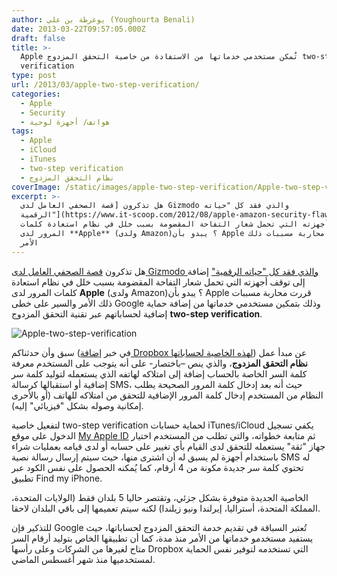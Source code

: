 ```yaml
---
author: يوغرطة بن علي (Youghourta Benali)
date: 2013-03-22T09:57:05.000Z
draft: false
title: >-
  Apple تُمكن مستخدمي خدماتها من الاستفادة من خاصية التحقق المزدوج two-step
  verification
type: post
url: /2013/03/apple-two-step-verification/
categories:
  - Apple
  - Security
  - هواتف/ أجهزة لوحية
tags:
  - Apple
  - iCloud
  - iTunes
  - two-step verification
  - نظام التحقق المزدوج
coverImage: /static/images/apple-two-step-verification/Apple-two-step-verification.png
excerpt: >-
  هل تذكرون [قصة الصحفي العامل لدى Gizmodo والذي فقد كل "حياته
  الرقمية"](https://www.it-scoop.com/2012/08/apple-amazon-security-flaws/) إضافة
  إلى توقف أجهزته التي تحمل شعار التفاحة المقضومة بسبب خلل في نظام استعادة كلمات
  المرور لدى **Apple** (ولدى Amazon)؟ يبدو بأن Apple قررت محاربة مسببات ذلك
  الأمر
---
```

هل تذكرون [قصة الصحفي العامل لدى Gizmodo والذي فقد كل "حياته الرقمية"](https://www.it-scoop.com/2012/08/apple-amazon-security-flaws/) إضافة إلى توقف أجهزته التي تحمل شعار التفاحة المقضومة بسبب خلل في نظام استعادة كلمات المرور لدى **Apple** (ولدى Amazon)؟ يبدو بأن Apple قررت محاربة مسببات ذلك الأمر والسير على خطى Google وذلك بتمكين مستخدمي خدماتها من إضافة حماية إضافية لحساباتهم عبر تقنية التحقق المزدوج **two-step verification**.

![Apple-two-step-verification](/static/images/apple-two-step-verification/Apple-two-step-verification.png)

سبق وأن حدثناكم (في خبر [إضافة Dropbox لهذه الخاصية لحساباتها](https://www.it-scoop.com/2012/08/dropbox-two-step-verification/)) عن مبدأ عمل **نظام التحقق المزدوج**، والذي ينص –باختصار- على أنه يتوجب على المستخدم معرفة كلمة السر الخاصة بالحساب إضافة إلى امتلاكه لهاتفه الذي يستعمله لتوليد كلمة سر إضافية أو استقبالها كرسالة SMS، حيث أنه بعد إدخال كلمة المرور الصحيحة يطلب النظام من المستخدم إدخال كلمة المرور الإضافية للتحقق من امتلاكه للهاتف (أو بالأحرى إمكانية وصوله بشكل "فيزيائي" إليه).

لتفعيل خاصية two-step verification لحماية حسابات iTunes/iCloud يكفي تسجيل الدخول على موقع [My Apple ID](http://appleid.apple.com/) ثم متابعة خطواته، والتي تطلب من المستخدم اختيار جهاز "ثقة" يستعمله للتحقق لدى القيام بأي تغيير على حسابه أو لدى قيامه بعمليات شراء باستخدام أجهزة لم يسبق له أن اشترى منها، حيث سيتم إرسال رسالة نصية SMS له تحتوي كلمة سر جديدة مكونة من 4 أرقام، كما يُمكنه الحصول على نفس الكود عبر تطبيق Find my iPhone.

الخاصية الجديدة متوفرة بشكل جزئي، وتقتصر حاليا 5 بلدان فقط (الولايات المتحدة، المملكة المتحدة، أستراليا، إيرلندا ونيو زيلندا) لكنه سيتم تعميمها إلى باقي البلدان لاحقا.

للتذكير فإن Google تُعتبر السباقة في تقديم خدمة التحقق المزدوج لحساباتها، حيث يستفيد مستخدمو خدماتها من الأمر منذ مدة، كما أن تطبيقها الخاص بتوليد أرقام السر متاح لغيرها من الشركات وعلى رأسها Dropbox التي تستخدمه لتوفير نفس الحماية لمستخدميها منذ شهر أغسطس الماضي.

